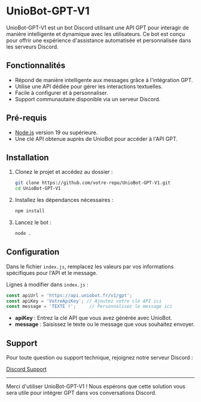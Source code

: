
# UnioBot-GPT-V1

UnioBot-GPT-V1 est un bot Discord utilisant une API GPT pour interagir de manière intelligente et dynamique avec les utilisateurs. Ce bot est conçu pour offrir une expérience d'assistance automatisée et personnalisée dans les serveurs Discord.

## Fonctionnalités

- Répond de manière intelligente aux messages grâce à l'intégration GPT.
- Utilise une API dédiée pour gérer les interactions textuelles.
- Facile à configurer et à personnaliser.
- Support communautaire disponible via un serveur Discord.

## Pré-requis

- [Node.js](https://nodejs.org/) version 19 ou supérieure.
- Une clé API obtenue auprès de UnioBot pour accéder à l'API GPT.

## Installation

1. Clonez le projet et accédez au dossier :
   ```bash
   git clone https://github.com/votre-repo/UnioBot-GPT-V1.git
   cd UnioBot-GPT-V1
   ```

2. Installez les dépendances nécessaires :
   ```bash
   npm install
   ```

3. Lancez le bot :
   ```bash
   node .
   ```

## Configuration

Dans le fichier `index.js`, remplacez les valeurs par vos informations spécifiques pour l'API et le message.

Lignes à modifier dans `index.js` :
```javascript
const apiUrl = 'https://api.uniobot.fr/v1/gpt';
const apiKey = 'VotreApiKey'; // Ajoutez votre clé API ici
const message = 'TEXTE !';     // Personnalisez le message ici
```

- **apiKey** : Entrez la clé API que vous avez générée avec UnioBot.
- **message** : Saisissez le texte ou le message que vous souhaitez envoyer.

## Support

Pour toute question ou support technique, rejoignez notre serveur Discord :

[Discord Support](https://discord.gg/JYy8J3hJnB)

---

Merci d'utiliser UnioBot-GPT-V1 ! Nous espérons que cette solution vous sera utile pour intégrer GPT dans vos conversations Discord.
